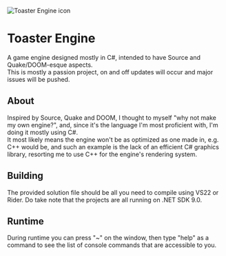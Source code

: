 ![Toaster Engine icon](https://raw.githubusercontent.com/OMGOMGplays/Toaster-Engine/refs/heads/main/Engine/resources/textures/engine/toastengine_icon.png)
# Toaster Engine
A game engine designed mostly in C#, intended to have Source and Quake/DOOM-esque aspects. \
This is mostly a passion project, on and off updates will occur and major issues will be pushed.

## About
Inspired by Source, Quake and DOOM, I thought to myself "why not make my own engine?", and, since it's the language I'm most proficient with, I'm doing it mostly using C#. \
It most likely means the engine won't be as optimized as one made in, e.g. C++ would be, and such an example is the lack of an efficient C# graphics library, resorting me to use C++ for the engine's rendering system.

## Building
The provided solution file should be all you need to compile using VS22 or Rider. Do take note that the projects are all running on .NET SDK 9.0.

## Runtime
During runtime you can press "~" on the window, then type "help" as a command to see the list of console commands that are accessible to you.
